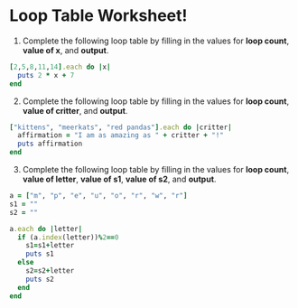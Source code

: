 # Loop Table Worksheet!


1) Complete the following loop table by filling in the values for **loop count**, **value of x**, and **output**.

```ruby
[2,5,8,11,14].each do |x|
  puts 2 * x + 7
end
```


2) Complete the following loop table by filling in the values for **loop count**, **value of critter**, and **output**.
```ruby
["kittens", "meerkats", "red pandas"].each do |critter|
  affirmation = "I am as amazing as " + critter + "!"
  puts affirmation
end
```

3) Complete the following loop table by filling in the values for **loop count**, **value of letter**, **value of s1**, **value of s2**, and **output**.
```ruby
a = ["m", "p", "e", "u", "o", "r", "w", "r"]
s1 = ""
s2 = ""

a.each do |letter|
  if (a.index(letter))%2==0
    s1=s1+letter
    puts s1
  else
    s2=s2+letter
    puts s2
  end
end
```
